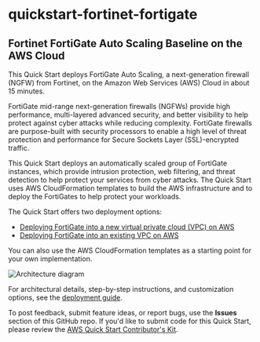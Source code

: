 # quickstart-fortinet-fortigate

## Fortinet FortiGate Auto Scaling Baseline on the AWS Cloud

This Quick Start deploys FortiGate Auto Scaling, a next-generation firewall (NGFW) from Fortinet, on the Amazon Web Services (AWS) Cloud in about 15 minutes.

FortiGate mid-range next-generation firewalls (NGFWs) provide high performance, multi-layered advanced security, and better visibility to help protect against cyber attacks while reducing complexity. FortiGate firewalls are purpose-built with security processors to enable a high level of threat protection and performance for Secure Sockets Layer (SSL)-encrypted traffic.

This Quick Start deploys an automatically scaled group of FortiGate instances, which provide intrusion protection, web filtering, and threat detection to help protect your services from cyber attacks. The Quick Start uses AWS CloudFormation templates to build the AWS infrastructure and to deploy the FortiGates to help protect your workloads.

The Quick Start offers two deployment options:

 - [Deploying FortiGate into a new virtual private cloud (VPC) on AWS](https://us-east-2.console.aws.amazon.com/cloudformation/home?region=us-east-2#/stacks/new?stackName=FortigateASG&templateURL=https:%2F%2Fs3.amazonaws.com%2Faws-quickstart%2Fquickstart-fortinet-fortigate%2Ftemplates%2Fautoscale-new.template)
 - [Deploying FortiGate into an existing VPC on AWS](https://us-east-2.console.aws.amazon.com/cloudformation/home?region=us-east-2#/stacks/new?stackName=FortigateASG&templateURL=https:%2F%2Fs3.amazonaws.com%2Faws-quickstart%2Fquickstart-fortinet-fortigate%2Ftemplates%2Fautoscale-existing.template)

You can also use the AWS CloudFormation templates as a starting point for your own implementation.

![Architecture diagram](https://d0.awsstatic.com/partner-network/QuickStart/datasheets/fortinet-fortigate-on-aws-architecture.png)

For architectural details, step-by-step instructions, and customization options, see the [deployment guide](https://fwd.aws/xjzgv).

To post feedback, submit feature ideas, or report bugs, use the **Issues** section of this GitHub repo. If you'd like to submit code for this Quick Start, please review the [AWS Quick Start Contributor's Kit](https://aws-quickstart.github.io/).
